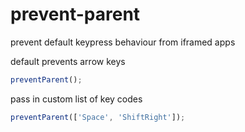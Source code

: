 # prevent-parent
prevent default keypress behaviour from iframed apps

default prevents arrow keys
```js
preventParent();
```

pass in custom list of key codes
```js
preventParent(['Space', 'ShiftRight']);
```
